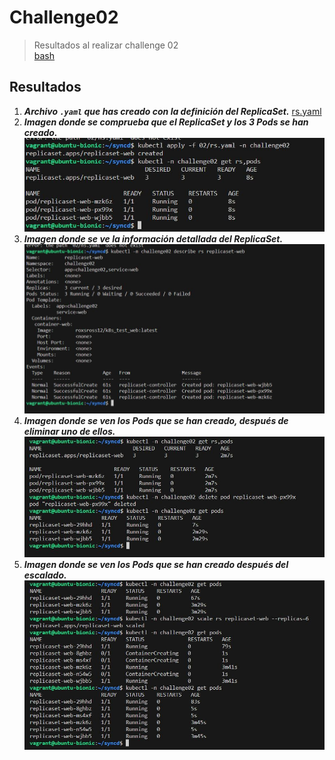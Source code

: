 # **Challenge02**

> Resultados al realizar challenge 02 \
[bash](./02challenge.sh)

## **Resultados**

1. ***Archivo `.yaml` que has creado con la definición del ReplicaSet.***
[rs.yaml](./rs.yaml)
2. ***Imagen donde se comprueba que el ReplicaSet y los 3 Pods se han creado.***
![Screenshot 01.](./imagen2.jpg)
3. ***Imagen donde se ve la información detallada del ReplicaSet.***
![Screenshot 02.](./imagen3.jpg)
4. ***Imagen donde se ven los Pods que se han creado, después de eliminar uno de ellos.***
![Screenshot 03.](./imagen4.jpg)
5. ***Imagen donde se ven los Pods que se han creado después del escalado.***
![Screenshot 04.](./imagen5.jpg)